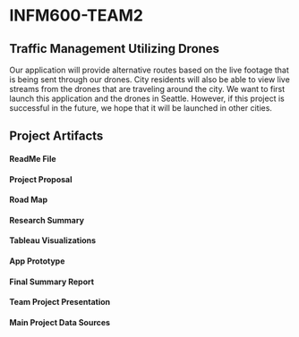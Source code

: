 # INFM600-TEAM2
## Traffic Management Utilizing Drones

Our application will provide alternative routes based on the live footage that is being sent through our drones. City residents will also be able to view live streams from the drones that are traveling around the city. We want to first launch this application and the drones in Seattle. However, if this project is successful in the future, we hope that it will be launched in other cities. 

## Project Artifacts
#### ReadMe File
#### Project Proposal
#### Road Map
#### Research Summary
#### Tableau Visualizations
#### App Prototype
#### Final Summary Report
#### Team Project Presentation 
#### Main Project Data Sources
